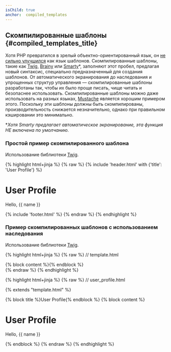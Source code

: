 ```yaml
---
isChild: true
anchor:  compiled_templates
---
```


## Скомпилированные шаблоны {#compiled_templates_title}

Хотя PHP превратился в зрелый объектно-ориентированный язык, он [не сильно улучшился][article_templating_engines] как
язык шаблонов. Скомпилированные шаблоны, такие как [Twig], [Brainy] или [Smarty]*, заполняют этот пробел, предлагая
новый синтаксис, специально предназначенный для создания шаблонов. От автоматического экранирования до наследования и
упрощенных структур управления — скомпилированные шаблоны разработаны так, чтобы их было проще писать, чище читать и
безопаснее использовать. Скомпилированные шаблоны можно даже использовать на разных языках, [Mustache] является хорошим
примером этого. Поскольку эти шаблоны должны быть скомпилированы, производительность снижается незначительно, однако при
правильном кэшировании это минимально.

**Хотя Smarty предлагает автоматическое экранирование, эта функция НЕ включена по умолчанию.*

### Простой пример скомпилированного шаблона

Использование библиотеки [Twig].

{% highlight html+jinja %}
{% raw %}
{% include 'header.html' with {'title': 'User Profile'} %}

<h1>User Profile</h1>
<p>Hello, {{ name }}</p>

{% include 'footer.html' %}
{% endraw %}
{% endhighlight %}

### Пример скомпилированных шаблонов с использованием наследования

Использование библиотеки [Twig].

{% highlight html+jinja %}
{% raw %}
// template.html

<html>
<head>
    <title>{% block title %}{% endblock %}</title>
</head>
<body>

<main>
    {% block content %}{% endblock %}
</main>

</body>
</html>
{% endraw %}
{% endhighlight %}

{% highlight html+jinja %}
{% raw %}
// user_profile.html

{% extends "template.html" %}

{% block title %}User Profile{% endblock %}
{% block content %}
    <h1>User Profile</h1>
    <p>Hello, {{ name }}</p>
{% endblock %}
{% endraw %}
{% endhighlight %}

[article_templating_engines]: http://fabien.potencier.org/article/34/templating-engines-in-php
[Twig]: https://twig.symfony.com/
[Brainy]: https://github.com/box/brainy
[Smarty]: https://www.smarty.net/
[Mustache]: https://mustache.github.io/
